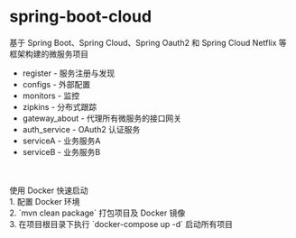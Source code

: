 # spring-boot-cloud
基于 Spring Boot、Spring Cloud、Spring Oauth2 和 Spring Cloud Netflix 等框架构建的微服务项目<br>
* register - 服务注册与发现<br>
* configs - 外部配置<br>
* monitors - 监控<br>
* zipkins - 分布式跟踪<br>
* gateway_about - 代理所有微服务的接口网关<br>
* auth_service - OAuth2 认证服务<br>
* serviceA - 业务服务A<br>
* serviceB - 业务服务B<br>
<br>
<br>
使用 Docker 快速启动<br>
 1. 配置 Docker 环境<br>
 2. `mvn clean package` 打包项目及 Docker 镜像<br>
 3. 在项目根目录下执行 `docker-compose up -d` 启动所有项目<br>
